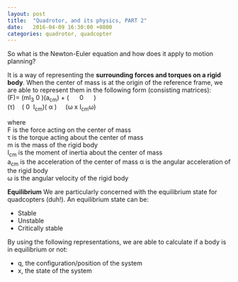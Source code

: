 ```yaml
---
layout: post
title:  "Quadrotor, and its physics, PART 2"
date:   2016-04-09 16:30:00 +0800
categories: quadrotor, quadcopter
---
```

So what is the Newton-Euler equation and how does it apply to motion planning?

It is a way of representing the __surrounding forces and torques on a rigid body__.
When the center of mass is at the origin of the reference frame, we are able to represent them in the following form (consisting matrices):  
(F)= (mI<sub>3</sub> 0 )(a<sub>cm</sub>) + ( &nbsp;&nbsp;&nbsp;&nbsp;&nbsp;0&nbsp;&nbsp;&nbsp;&nbsp;&nbsp; )  
(τ) &nbsp;&nbsp;&nbsp;(&nbsp;0 &nbsp;I<sub>cm</sub>)( α ) &nbsp;&nbsp;&nbsp;&nbsp;(ω x I<sub>cm</sub>ω)

where   
F is the force acting on the center of mass  
τ is the torque acting about the center of mass  
m is the mass of the rigid body  
I<sub>cm</sub> is the moment of inertia about the center of mass  
a<sub>cm</sub> is the acceleration of the center of mass
α is the angular acceleration of the rigid body  
ω is the angular velocity of the rigid body

__Equilibrium__
We are particularly concerned with the equilibrium state for quadcopters (duh!). An equilibrium state can be:

- Stable
- Unstable
- Critically stable

By using the following representations, we are able to calculate if a body is in equilibrium or not:

- q, the configuration/position of the system
- x, the state of the system
